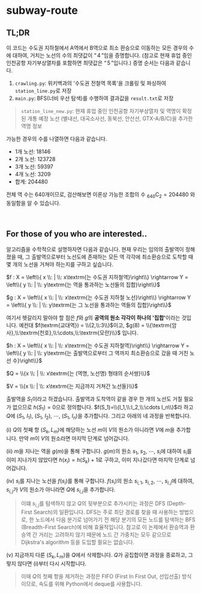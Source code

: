 # subway-route

## TL;DR
이 코드는 수도권 지하철에서 A역에서 B역으로 최소 환승으로 이동하는 모든 경우의 수에 대하여, 거치는 노선의 수의 최댓값이 “$\,4\,$”임을 증명합니다. (참고로 현재 휴업 중인 인천공항 자기부상열차를 포함하면 최댓값은 “$\,5\,$”입니다.)
증명 순서는 다음과 같습니다.
1. `crawling.py`: 위키백과의 '수도권 전철역 목록'을 크롤링 및 파싱하여 `station_line.py`로 저장
2. `main.py`: BFS(너비 우선 탐색)를 수행하여 결과값을 `result.txt`로 저장
> `station_line_new.py`: 현재 휴업 중인 인천공항 자기부상열차 및 역명이 확정된 개통 예정 노선 (별내선, 대곡소사선, 동북선, 안산선, GTX-A/B/C)을 추가한 역명 정보

가능한 경우의 수를 나열하면 다음과 같습니다.
* 1개 노선: $18146$
* 2개 노선: $123728$
* 3개 노선: $59397$
* 4개 노선: $3209$
* 합계: $204480$

전체 역 수는 $640$개이므로, 검산해보면 이론상 가능한 조합의 수 ${}_{640}\mathrm{C}_2 = 204480$ 와 동일함을 알 수 있습니다.

<br>

## For those of you who are interested..

알고리즘을 수학적으로 설명하자면 다음과 같습니다. 현재 우리는 임의의 출발역이 정해졌을 때, 그 출발역으로부터 노선도에 존재하는 모든 역 각각에 최소환승으로 도착할 때 몇 개의 노선을 거쳐야 하는지를 구하고 싶습니다.

$f : X = \left\\{ x \\: | \\: x\textrm{는 수도권 지하철역}\right\\} \rightarrow  Y = \left\\{ y \\: | \\: y\textrm{는 역을 통과하는 노선들의 집합}\right\\}$

$g : X = \left\\{ x \\: | \\: x\textrm{는 수도권 지하철 노선}\right\\}  \rightarrow  Y = \left\\{ y \\: | \\: y\textrm{는 그 노선을 통과하는 역들의 집합}\right\\}$

여기서 헷갈리지 말아야 할 점은 $f$와 $g$의 <b>공역의 원소 각각이 하나의 '집합'</b>이라는 것입니다. 예컨대 $f(textrm{교대역}) = \\{2,\\:3\\}$이고, $g(8) = \\{\textrm{암사},\\:\textrm{천호},\\:\cdots,\\:\textrm{모란}\\}$ 입니다.

$h : X = \left\\{ x \\: | \\: x\textrm{는 수도권 지하철역}\right\\} \rightarrow  Y = \left\\{ y \\: | \\: y\textrm{는 출발역으로부터 그 역까지 최소환승으로 갔을 때 거친 노선 수}\right\\}$

$Q = \\{x \\: | \\: x\textrm{는 (역명, 노선명) 형태의 순서쌍}\\}$

$V = \\{x \\: | \\: x\textrm{는 지금까지 거쳐간 노선들}\\}$

출발역을 $S_1$이라고 하겠습니다. 출발역과 도착역이 같을 경우 한 개의 노선도 거칠 필요가 없으므로 $h(S_1)=0$으로 정의합니다. $f(S_1)=\\{l_1,\\:l_2,\\:\cdots l_n\\}$라 하고 $Q$에 $(S_1,\:l_1),\:(S_1,\:l_2),\:\cdots,\:(S_1,\:l_n)$을 추가합니다. 그리고 아래의 네 과정을 반복합니다.

(i) $Q$의 첫째 항 $(S_k, L_m)$에 해당하는 노선 $m$이 $V$의 원소가 아니라면 $V$에 $m$을 추가합니다. 만약 $m$이 $V$의 원소라면 마지막 단계로 넘어갑니다.

(ii) $m$을 지나는 역을 $g(m)$을 통해 구합니다. $g(m)$의 원소 $s_{1},\:s_{2},\:\cdots,\:s_{i}$에 대하여 $s_{i}$를 이미 지나가지 않았다면 $h\left(x_i\right) = h(S_k) + 1$로 구하고, 이미 지나갔다면 마지막 단계로 넘어갑니다.

(iv) $s_{i}$를 지나는 노선을 $f\left(s_i\right)$를 통해 구합니다. $f\left(s_i\right)$의 원소 $s_{i,\,1},\:s_{i,\,2},\:\cdots,\:s_{i,\,j}$에 대하여, $s_{i,\,j}$가 $V$의 원소가 아니라면 $Q$에 $s_{i,\,j}$을 추가합니다.

> 이떄 $s_{i,\,j}$를 탐색하지 않고 $Q$의 뒷부분으로 추가시키는 과정은 DFS (Depth-First Search)의 일환입니다. DFS는 주로 최단 경로를 찾을 때 사용하는 방법으로, 한 노드에서 다음 분기로 넘어가기 전 해당 분기의 모든 노드를 탐색하는 BFS (Breadth-First Search)에 비해 효율적입니다. 참고로 이 논제에서 환승역과 환승역 간 거리는 고려하지 않기 때문에 노드 간 가중치는 모두 같으므로 Dijkstra's algorithm 등을 도입할 필요는 없습니다.

(v) 지금까지 다룬 $(S_k, L_m)$을 $Q$에서 삭제합니다. $Q$가 공집합이면 과정을 종료하고, 그렇지 않다면 (i)부터 다시 시작합니다.

> 이때 $Q$의 첫째 항을 제거하는 과정은 FIFO (First In First Out, 선입선출) 방식이므로, 속도를 위해 Python에서 deque를 사용합니다.